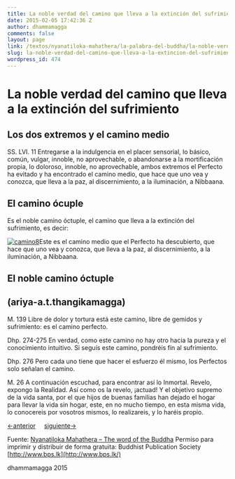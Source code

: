 ```yaml
---
title: La noble verdad del camino que lleva a la extinción del sufrimiento
date: 2015-02-05 17:42:36 Z
author: dhammamagga
comments: false
layout: page
link: /textos/nyanatiloka-mahathera/la-palabra-del-buddha/la-noble-verdad-del-camino-que-lleva-a-la-extincion-del-sufrimiento/
slug: la-noble-verdad-del-camino-que-lleva-a-la-extincion-del-sufrimiento
wordpress_id: 474
---
```


# La noble verdad del camino que lleva a la extinción del sufrimiento




## Los dos extremos y el camino medio


SS. LVI. 11
Entregarse a la indulgencia en el placer sensorial, lo básico, común, vulgar, innoble, no aprovechable, o abandonarse a la mortificación propia, lo doloroso, innoble, no aprovechable, ambos extremos el Perfecto ha evitado y ha encontrado el camino medio, que hace que uno vea y conozca, que lleva a la paz, al discernimiento, a la iluminación, a Nibbaana.


## El camino ócuple


Es el noble camino óctuple, el camino que lleva a la extinción del sufrimiento, es decir:

[![camino8](https://dhammamagga.files.wordpress.com/2013/02/captura-de-pantalla-2013-02-22-a-las-18-12-10.png)](https://dhammamagga.files.wordpress.com/2013/02/captura-de-pantalla-2013-02-22-a-las-18-12-10.png)Este es el camino medio que el Perfecto ha descubierto, que hace que uno vea y conozca, que lleva a la paz, al discernimiento, a la iluminación, a Nibbaana.


## El noble camino óctuple




## (ariya-a.t.thangikamagga)


M. 139
Libre de dolor y tortura está este camino, libre de gemidos y sufrimiento: es el camino perfecto.

Dhp. 274-275
En verdad, como este camino no hay otro hacia la pureza y el conocimiento intuitivo. Si seguís este camino, pondréis fin al sufrimiento.

Dhp. 276
Pero cada uno tiene que hacer el esfuerzo él mismo, los Perfectos solo señalan el camino.

M. 26
A continuación escuchad, para encontrar así lo Inmortal. Revelo, expongo la Realidad. Así como os la revelo, ¡actuad! Y el objetivo supremo de la vida santa, por el que hijos de buenas familias han dejado el hogar para llevar la vida sin hogar, este, en no mucho tiempo, en esta misma vida, lo conocereis por vosotros mismos, lo realizareis, y lo haréis propio.




[<-anterior](/textos/nyanatiloka-mahathera/la-palabra-del-buddha/la-noble-verdad-de-la-extincion-del-sufrimiento/)     [siguiente->](/textos/nyanatiloka-mahathera/la-palabra-del-buddha/la-noble-verdad-del-camino-que-lleva-a-la-extincion-del-sufrimiento/entendimiento-correcto/)




Fuente: [Nyanatiloka Mahathera – The word of the Buddha](http://www.enabling.org/ia/vipassana/Archive/N/Nyanatiloka/WOB/index.html)
Permiso para imprimir y distribuir de forma gratuita:
Buddhist Publication Society
[http://www.bps.lk](http://www.bps.lk/)




dhammamagga 2015

